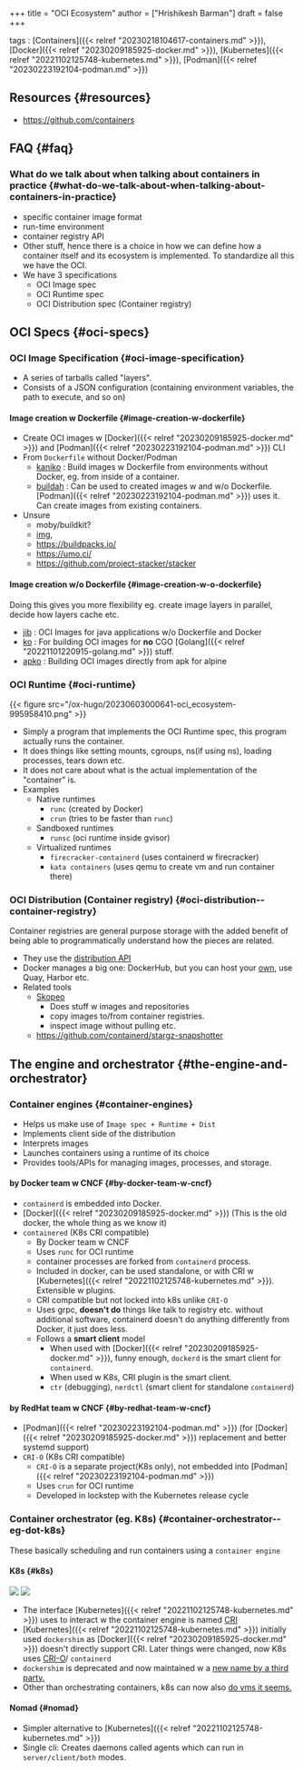 +++
title = "OCI Ecosystem"
author = ["Hrishikesh Barman"]
draft = false
+++

tags
: [Containers]({{< relref "20230218104617-containers.md" >}}), [Docker]({{< relref "20230209185925-docker.md" >}}), [Kubernetes]({{< relref "20221102125748-kubernetes.md" >}}), [Podman]({{< relref "20230223192104-podman.md" >}})


## Resources {#resources}

-   <https://github.com/containers>


## FAQ {#faq}


### What do we talk about when talking about containers in practice {#what-do-we-talk-about-when-talking-about-containers-in-practice}

-   specific container image format
-   run-time environment
-   container registry API
-   Other stuff, hence there is a choice in how we can define how a container itself and its ecosystem is implemented. To standardize all this we have the OCI.
-   We have 3 specifications
    -   OCI Image spec
    -   OCI Runtime spec
    -   OCI Distribution spec (Container registry)


## OCI Specs {#oci-specs}


### OCI Image Specification {#oci-image-specification}

-   A series of tarballs called "layers".
-   Consists of a JSON configuration (containing environment variables, the path to execute, and so on)


#### Image creation w Dockerfile {#image-creation-w-dockerfile}

-   Create OCI images w [Docker]({{< relref "20230209185925-docker.md" >}}) and [Podman]({{< relref "20230223192104-podman.md" >}}) CLI
-   From `Dockerfile` without Docker/Podman
    -   [kaniko](https://github.com/GoogleContainerTools/kaniko) : Build images w Dockerfile from environments without Docker, eg. from inside of a container.
    -   [buildah](https://github.com/containers/buildah) : Can be used to created images w and w/o Dockerfile. [Podman]({{< relref "20230223192104-podman.md" >}}) uses it. Can create images from existing containers.
-   Unsure
    -   moby/buildkit?
    -   [img](https://github.com/genuinetools/img),
    -   <https://buildpacks.io/>
    -   <https://umo.ci/>
    -   <https://github.com/project-stacker/stacker>


#### Image creation w/o Dockerfile {#image-creation-w-o-dockerfile}

Doing this gives you more flexibility eg. create image layers in parallel, decide how layers cache etc.

-   [jib](https://github.com/GoogleContainerTools/jib) : OCI Images for java applications w/o Dockerfile and Docker
-   [ko](https://ko.build/) : For building OCI images for **no** CGO [Golang]({{< relref "20221101220915-golang.md" >}}) stuff.
-   [apko](https://github.com/chainguard-dev/apko) : Building OCI images directly from apk for alpine


### OCI Runtime {#oci-runtime}

{{< figure src="/ox-hugo/20230603000641-oci_ecosystem-995958410.png" >}}

-   Simply a program that implements the OCI Runtime spec, this program actually runs the container.
-   It does things like setting mounts, cgroups, ns(if using ns), loading processes, tears down etc.
-   It does not care about what is the actual implementation of the "container" is.
-   Examples
    -   Native runtimes
        -   `runc` (created by Docker)
        -   `crun` (tries to be faster than `runc`)
    -   Sandboxed runtimes
        -   `runsc` (oci runtime inside gvisor)
    -   Virtualized runtimes
        -   `firecracker-containerd` (uses containerd w firecracker)
        -   `kata containers` (uses qemu to create vm and run container there)


### OCI Distribution (Container registry) {#oci-distribution--container-registry}

Container registries are general purpose storage with the added benefit of being able to programmatically understand how the pieces are related.

-   They use the [distribution API](https://github.com/opencontainers/distribution-spec/blob/main/spec.md#api)
-   Docker manages a big one: DockerHub, but you can host your [own](https://github.com/NicolasT/static-container-registry), use Quay, Harbor etc.
-   Related tools
    -   [Skopeo](https://github.com/containers/skopeo)
        -   Does stuff w images and repositories
        -   copy images to/from container registries.
        -   inspect image without pulling etc.
    -   <https://github.com/containerd/stargz-snapshotter>


## The engine and orchestrator {#the-engine-and-orchestrator}


### Container engines {#container-engines}

-   Helps us make use of `Image spec + Runtime + Dist`
-   Implements client side of the distribution
-   Interprets images
-   Launches containers using a runtime of its choice
-   Provides tools/APIs for managing images, processes, and storage.


#### by Docker team w CNCF {#by-docker-team-w-cncf}

-   `containerd` is embedded into Docker.
-   [Docker]({{< relref "20230209185925-docker.md" >}}) (This is the old docker, the whole thing as we know it)
-   `containered` (K8s CRI compatible)
    -   By Docker team w CNCF
    -   Uses `runc` for OCI runtime
    -   container processes are forked from `containerd` process.
    -   Included in docker, can be used standalone, or with CRI w [Kubernetes]({{< relref "20221102125748-kubernetes.md" >}}). Extensible w plugins.
    -   CRI compatible but not locked into k8s unlike `CRI-O`
    -   Uses grpc, **doesn't do** things like talk to registry etc. without additional software, containerd doesn't do anything differently from Docker, it just does less.
    -   Follows a **smart client** model
        -   When used with [Docker]({{< relref "20230209185925-docker.md" >}}), funny enough, `dockerd` is the smart client for `containerd`.
        -   When used w K8s, CRI plugin is the smart client.
        -   `ctr` (debugging), `nerdctl` (smart client for standalone `containerd`)


#### by RedHat team w CNCF {#by-redhat-team-w-cncf}

-   [Podman]({{< relref "20230223192104-podman.md" >}}) (for [Docker]({{< relref "20230209185925-docker.md" >}}) replacement and better systemd support)
-   `CRI-O` (K8s CRI compatible)
    -   `CRI-O` is a separate project(K8s only), not embedded into [Podman]({{< relref "20230223192104-podman.md" >}})
    -   Uses `crun` for OCI runtime
    -   Developed in lockstep with the Kubernetes release cycle


### Container orchestrator (eg. K8s) {#container-orchestrator--eg-dot-k8s}

These basically scheduling and run containers using a `container engine`


#### K8s {#k8s}

![](/ox-hugo/20230603000641-oci_ecosystem-443736665.png)
![](/ox-hugo/20221102125748-kubernetes-1712265804.png)

-   The interface [Kubernetes]({{< relref "20221102125748-kubernetes.md" >}}) uses to interact w the container engine is named [CRI](https://kubernetes.io/docs/concepts/architecture/cri/)
-   [Kubernetes]({{< relref "20221102125748-kubernetes.md" >}}) initially used `dockershim` as [Docker]({{< relref "20230209185925-docker.md" >}}) doesn't directly support CRI. Later things were changed, now K8s uses [CRI-O](https://cri-o.io/)/ `containerd`
-   `dockershim` is deprecated and now maintained w a [new name by a third party.](https://www.mirantis.com/blog/mirantis-to-take-over-support-of-kubernetes-dockershim-2/)
-   Other than orchestrating containers, k8s can now also [do vms it seems.](https://kubevirt.io/)


#### Nomad {#nomad}

-   Simpler alternative to [Kubernetes]({{< relref "20221102125748-kubernetes.md" >}})
-   Single cli: Creates daemons called agents which can run in `server/client/both` modes.
